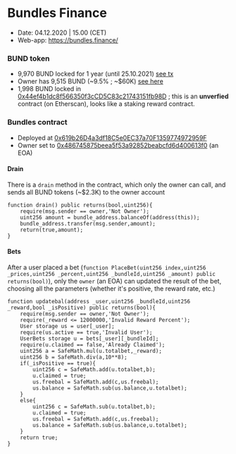 # Bundles Finance

- Date: 04.12.2020 | 15.00 (CET)
- Web-app: https://bundles.finance/

### BUND token

- 9,970 BUND locked for 1 year (until 25.10.2021) [see tx](https://etherscan.io/tx/0x1c98a1c8cae3e53d4cdadef643c8aae67563421b7026ff262036ad8cb40e6ea8)
- Owner has 9,515 BUND (~9.5% ; ~$60K) [see here](https://etherscan.io/token/0x8D3E855f3f55109D473735aB76F753218400fe96?a=0xc86780efee90943da056b031464f9358133f8d1f)
- 1,998 BUND locked in [0x44ef4b1dc8f566350f3cCD5C83c21743151fb98D](https://etherscan.io/address/0x44ef4b1dc8f566350f3ccd5c83c21743151fb98d) ; this is an **unverfied** contract (on Etherscan), looks like a staking reward contract.

### Bundles contract

- Deployed at [0x619b26D4a3df18C5e0EC37a70F1359774972959F](https://etherscan.io/address/0x619b26D4a3df18C5e0EC37a70F1359774972959F#code)
- Owner set to [0x486745875beea5f53a92852beabcfd6d400613f0](https://etherscan.io/address/0x486745875beea5f53a92852beabcfd6d400613f0) (an EOA)

#### Drain

There is a `drain` method in the contract, which only the owner can call, and sends all BUND tokens (~$2.3K) to the owner account
```solidity
function drain() public returns(bool,uint256){
    require(msg.sender == owner,'Not Owner');
    uint256 amount = bundle_address.balanceOf(address(this));
    bundle_address.transfer(msg.sender,amount);
    return(true,amount);
}
```

#### Bets

After a user placed a bet (`function PlaceBet(uint256 index,uint256 _prices,uint256 _percent,uint256 _bundleId,uint256 _amount) public returns(bool)`),
only the `owner` (an EOA) can updated the result of the bet, choosing all the parameters (whether it's positive, the reward rate, etc.)

```solidity
function updatebal(address _user,uint256 _bundleId,uint256 _reward,bool _isPositive) public returns(bool){
    require(msg.sender == owner,'Not Owner');
    require(_reward <= 12000000,'Invalid Reward Percent');
    User storage us = user[_user];
    require(us.active == true,'Invalid User');
    UserBets storage u = bets[_user][_bundleId];
    require(u.claimed == false,'Already Claimed');
    uint256 a = SafeMath.mul(u.totalbet,_reward);
    uint256 b = SafeMath.div(a,10**8);
    if(_isPositive == true){
        uint256 c = SafeMath.add(u.totalbet,b);
        u.claimed = true;
        us.freebal = SafeMath.add(c,us.freebal);
        us.balance = SafeMath.sub(us.balance,u.totalbet);
    }
    else{
        uint256 c = SafeMath.sub(u.totalbet,b);
        u.claimed = true;
        us.freebal = SafeMath.add(c,us.freebal);
        us.balance = SafeMath.sub(us.balance,u.totalbet);
    }
    return true;
}
```
